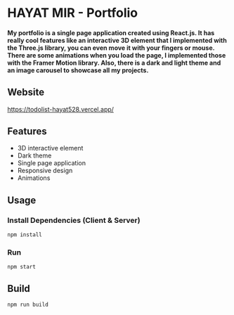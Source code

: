 ﻿# HAYAT MIR - Portfolio

<h4>My portfolio is a single page application created using React.js. It has really cool features like an interactive 3D element that I implemented with the Three.js library, you can even move it with your fingers or mouse. There are some animations when you load the page, I implemented those with the Framer Motion library. Also, there is a dark and light theme and an image carousel to showcase all my projects.</h4>

## Website

https://todolist-hayat528.vercel.app/

## Features

- 3D interactive element
- Dark theme
- Single page application
- Responsive design
- Animations

## Usage

### Install Dependencies (Client & Server)

```
npm install
```

### Run

```
npm start
```

## Build

```
npm run build
```
